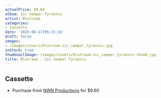 ```yaml
---
actualPrice: $9.60
album: Sic Semper Tyrannis
artist: Blutraum
categories:
- Cassette
date: '2025-08-11T05:25:16'
draft: false
images:
- /images/covers/blutraum-sic_semper_tyrannis.jpg
inStock: true
thumbnailImage: /images/covers/blutraum-sic_semper_tyrannis-thumb.jpg
title: Blutraum - Sic Semper Tyrannis
---
```


## Cassette
* Purchase from [NWN Productions](http://shop.nwnprod.com/index.php?route=product/product&path=73&product_id=49638&sort=pd.name&order=ASC) for $9.60
